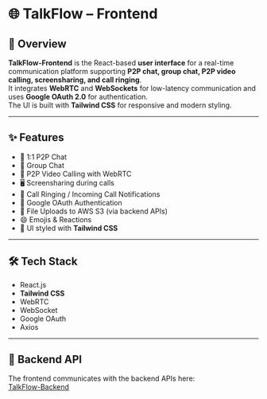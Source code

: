 # 🌐 TalkFlow – Frontend

## 🚀 Overview
**TalkFlow-Frontend** is the React-based **user interface** for a real-time communication platform supporting **P2P chat, group chat, P2P video calling, screensharing, and call ringing**.  
It integrates **WebRTC** and **WebSockets** for low-latency communication and uses **Google OAuth 2.0** for authentication.  
The UI is built with **Tailwind CSS** for responsive and modern styling.

---

## ✨ Features
- 💬 1:1 P2P Chat
- 👥 Group Chat
- 🎥 P2P Video Calling with WebRTC
- 🖥️ Screensharing during calls
- 🔔 Call Ringing / Incoming Call Notifications
- 🔑 Google OAuth Authentication
- 📂 File Uploads to AWS S3 (via backend APIs)
- 😄 Emojis & Reactions
- 🎨 UI styled with **Tailwind CSS**


---

## 🛠️ Tech Stack
- React.js
- **Tailwind CSS**
- WebRTC
- WebSocket
- Google OAuth
- Axios

---

## 🔗 Backend API
The frontend communicates with the backend APIs here:  
[TalkFlow-Backend](https://github.com/smrutitripathy22/talkflow-backend)

